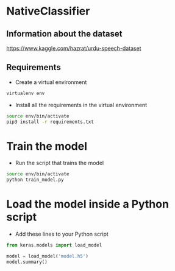 # NativeClassifier

## Information about the dataset 

https://www.kaggle.com/hazrat/urdu-speech-dataset

## Requirements

- Create a virtual environment

```bash
virtualenv env
```

- Install all the requirements in the virtual environment

```bash
source env/bin/activate
pip3 install -r requirements.txt
```

# Train the model

- Run the script that trains the model

```bash
source env/bin/activate
python train_model.py
```

# Load the model inside a Python script

- Add these lines to your Python script

```python
from keras.models import load_model

model = load_model('model.h5')
model.summary()
```
